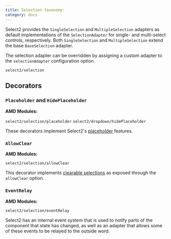 ```yaml
---
title: Selection taxonomy:
category: docs
---
```


Select2 provides the `SingleSelection` and `MultipleSelection` adapters as default implementations of
the `SelectionAdapter` for single- and multi-select controls, respectively. Both `SingleSelection`
and `MultipleSelection` extend the base `BaseSelection` adapter.

The selection adapter can be overridden by assigning a custom adapter to the `selectionAdapter` configuration option.

`select2/selection`

## Decorators

### `Placeholder` and `HidePlaceholder`

**AMD Modules:**

`select2/selection/placeholder`
`select2/dropdown/hidePlaceholder`

These decorators implement Select2's [placeholder](/placeholders) features.


### `AllowClear`

**AMD Modules:**

`select2/selection/allowClear`

This decorator implements [clearable selections](/selections#clearable-selections) as exposed through the `allowClear`
option.

### `EventRelay`

**AMD Modules:**

`select2/selection/eventRelay`

Select2 has an internal event system that is used to notify parts of the component that state has changed, as well as an
adapter that allows some of these events to be relayed to the outside word.

